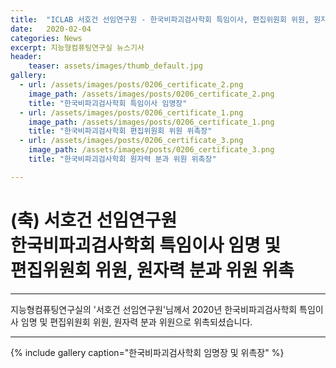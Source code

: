 ```yaml
---
title:  "ICLAB 서호건 선임연구원 - 한국비파괴검사학회 특임이사, 편집위원회 위원, 원자력 분과 위원 위촉"
date:   2020-02-04 
categories: News
excerpt: 지능형컴퓨팅연구실 뉴스기사
header:
    teaser: assets/images/thumb_default.jpg
gallery:
  - url: /assets/images/posts/0206_certificate_2.png
    image_path: /assets/images/posts/0206_certificate_2.png
    title: "한국비파괴검사학회 특임이사 임명장"
  - url: /assets/images/posts/0206_certificate_1.png
    image_path: /assets/images/posts/0206_certificate_1.png
    title: "한국비파괴검사학회 편집위원회 위원 위촉장"
  - url: /assets/images/posts/0206_certificate_3.png
    image_path: /assets/images/posts/0206_certificate_3.png
    title: "한국비파괴검사학회 원자력 분과 위원 위촉장"

---
```

# (축) 서호건 선임연구원 <br> 한국비파괴검사학회 특임이사 임명 및 <br> 편집위원회 위원, 원자력 분과 위원 위촉

---

지능형컴퓨팅연구실의 '서호건 선임연구원'님께서
2020년 한국비파괴검사학회 특임이사 임명 및 편집위원회 위원, 원자력 분과 위원으로 위촉되셨습니다.


---
{% include gallery caption="한국비파괴검사학회 임명장 및 위촉장" %}
